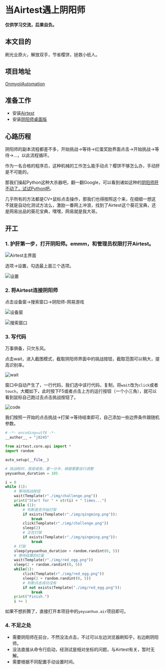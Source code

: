 # 当Airtest遇上阴阳师

**仅供学习交流，后果自负。**

## 本文目的

刷光业原火，解放双手，节省樱饼，拯救小纸人。

## 项目地址

[OnmyojiAutomation](https://github.com/Pokerpoke/OnmyojiAutomation)

## 准备工作

- 安装[Airtest](http://airtest.netease.com/)
- 安装[阴阳师桌面版](https://yys.163.com/zmb/)

## 心路历程

阴阳师的副本流程都差不多，开始挑战->等待->红蛋奖励界面点击->开始挑战->等待->...，以此流程循环。

作为一名合格的程序员，这种机械的工作怎么能手动点？樱饼不够怎么办，手动肝是不可能的。

那我们操起Python这种大杀器吧，翻一翻Google，可以看到诸如这种的[阴阳师肝不动了，试试Python吧](https://zhuanlan.zhihu.com/p/25074274)。

几乎所有的方法都是CV+鼠标点击操作，那我们也得按照这个来，在细细一想这不就是自动化测试方法么，激励一番网上冲浪，找到了Airtest这个葵花宝典，还是网易出品的葵花宝典，嘿嘿，网易就是我大哥。

## 开工

### 1. 护肝第一步，打开阴阳师。emmm，和**管理员权限打开**Airtest。

![Airtest主界面](img/Airtest主界面.png)

选项->设置，勾选最上面三个选项。

![设置](img/设置.png)

### 2. 将Airtest连接阴阳师

点击设备窗->搜索窗口->阴阳师-网易游戏

![设备窗](img/设备窗.png)

![搜索窗口](img/搜索窗口.png)

### 3. 写代码

万事俱备，只欠东风。

点击wait，进入截图模式，截取阴阳师界面中的挑战按钮，截取范围可以稍大，提高识别率。

![wait](img/wait.png)

窗口中自动产生了，一行代码，我们选中该行代码，复制，将`wait`改为`click`或者`touch`，大概如下，此时按下F5或者点击上方的运行按钮（一个小三角），就可以看到鼠标自己跑过去点击挑战按钮了。

![code](img/code.png)

我们按照一开始的点击挑战->打架->等待结束即可，自己添加一些边界条件跟随机参数。

```python
# -*- encoding=utf8 -*-
__author__ = "j8245"

from airtest.core.api import *
import random

auto_setup(__file__)

# 挑战耗时，我是咸鱼，要一分半，根据需要自行调整
yeyuanhuo_duration = 105

i = 0
while (1):
    # 等待挑战按钮
    wait(Template(r"./img/challenge.png"))
    print("Start for " + str(i) + " times...")
    while (1):
        # 判断是否开始打架
        if exists(Template(r"./img/qingming.png")):
            break
        click(Template(r"./img/challenge.png"))
        sleep(2)
        # 正在打架
        if exists(Template(r"./img/qingming.png")):
            break
    # 打架
    sleep(yeyuanhuo_duration + random.randint(0, 5))
    # 等待结算的红蛋
    wait(Template(r"./img/red_egg.png"))
    sleep(2 + random.randint(0, 5))
    while(1):
        click(Template(r"./img/red_egg.png"))
        sleep(2 + random.randint(0, 5))
        # 判断点击成功没有
        if not exists(Template("./img/red_egg.png")):
            break
    print("Finish.")
    i += 1
```

如果不想折腾了，直接打开本项目中的`yeyuanhuo.air`项目即可。

### 4. 不足之处

- 需要阴阳师在前台，不然没法点击，不过可以左边浏览器刷知乎，右边刷阴阳师。
- 没法直接从命令行启动，经测试是相对坐标的问题，与Airtest有关，暂时无解。
- 需要根据不同配置手动设置时间。
